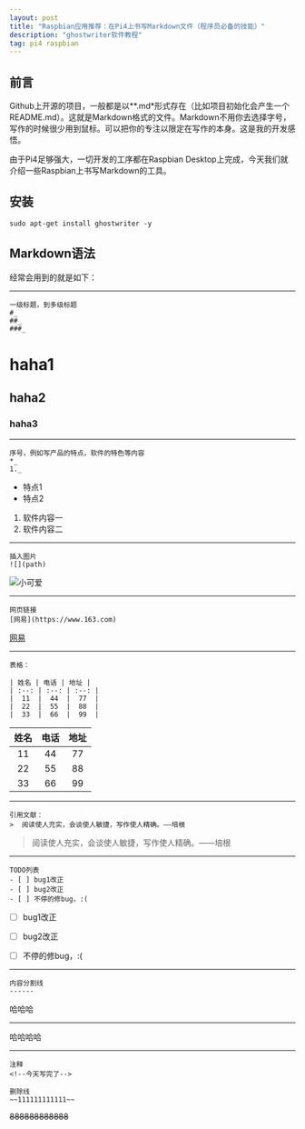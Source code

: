```yaml
---
layout: post
title: "Raspbian应用推荐：在Pi4上书写Markdown文件（程序员必备的技能）"
description: "ghostwriter软件教程"
tag: pi4 raspbian
---  
```



## 前言

Github上开源的项目，一般都是以**.md*形式存在（比如项目初始化会产生一个README.md）。这就是Markdown格式的文件。Markdown不用你去选择字号，写作的时候很少用到鼠标。可以把你的专注以限定在写作的本身。这是我的开发感悟。

由于Pi4足够强大，一切开发的工序都在Raspbian Desktop上完成，今天我们就介绍一些Raspbian上书写Markdown的工具。



## 安装
```
sudo apt-get install ghostwriter -y
```



## Markdown语法

经常会用到的就是如下：

-----

```
一级标题，到多级标题
#_ 
##_ 
###_

```



# haha1

## haha2

### haha3



-----

```
序号，例如写产品的特点，软件的特色等内容
*_ 
1._ 
```



* 特点1
* 特点2
1.  软件内容一
2.  软件内容二



-----

```
插入图片
![](path)
```

![小可爱](http://img.juimg.com/tuku/yulantu/140726/330632-140H620542138.jpg)



-----

```
网页链接
[网易](https://www.163.com)
```

[网易](https://www.163.com)



-----


```
表格：

| 姓名 | 电话 | 地址 |
| :--: | :--: | :--: |
|  11  |  44  |  77  |
|  22  |  55  |  88  |
|  33  |  66  |  99  |
```

| 姓名 | 电话 | 地址 |
| :--: | :--: | :--: |
|  11  |  44  |  77  |
|  22  |  55  |  88  |
|  33  |  66  |  99  |



-----

```
引用文献：
>  阅读使人充实，会谈使人敏捷，写作使人精确。——培根 
```



>  阅读使人充实，会谈使人敏捷，写作使人精确。——培根 



-----

```
TODO列表
- [ ] bug1改正
- [ ] bug2改正
- [ ] 不停的修bug，:(
```

- [ ] bug1改正
- [ ] bug2改正
- [ ] 不停的修bug，:(



-----

```
内容分割线
------
```

哈哈哈

------

哈哈哈哈



-----


```
注释
<!--今天写完了-->

删除线
~~111111111111~~
```



~~888888888888~~



